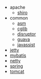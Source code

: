 * apache
  * [shiro](20-framework/src/apache/shiro/README.md)
* common
  * [asm](/20-framework/src/common/asm/README.md)
  * [cglib](/20-framework/src/common/cglib/README.md)
  * [disruptor](/20-framework/src/common/disruptor/README.md)
  * [guava](/20-framework/src/common/guava/README.md)
  * [javassist](/20-framework/src/common/javassist/README.md)
* [jetty](/20-framework/src/jetty/README.md)
* [mybatis](/20-framework/src/mybatis/README.md)
* [netty](/20-framework/src/netty/README.md)
* [spring](/20-framework/src/spring/README.md)
* [tomcat](/20-framework/src/tomcat/README.md)